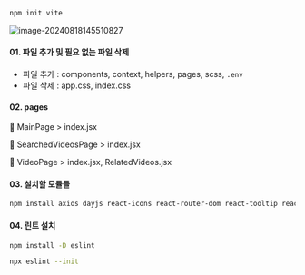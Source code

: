 ```bash
npm init vite
```

![image-20240818145510827](../../../../AppData/Roaming/Typora/typora-user-images/image-20240818145510827.png)



#### 01. 파일 추가 및 필요 없는 파일 삭제

* 파일 추가 : components, context, helpers, pages, scss, `.env`
* 파일 삭제 : app.css, index.css



#### 02. pages

📂 MainPage > index.jsx

📂 SearchedVideosPage > index.jsx

📂 VideoPage > index.jsx, RelatedVideos.jsx



#### 03. 설치할 모듈들

```bash 
npm install axios dayjs react-icons react-router-dom react-tooltip react-youtube sass
```



#### 04. 린트 설치 

```bash
npm install -D eslint
```

```bash
npx eslint --init
```

